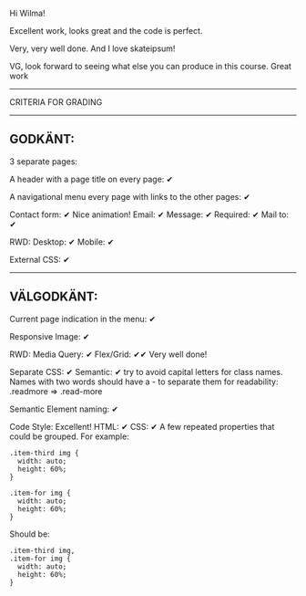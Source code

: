 Hi Wilma!

Excellent work, looks great and the code is perfect.

Very, very well done. And I love skateipsum!

VG, look forward to seeing what else you can produce in this course. Great work

*************************************

CRITERIA FOR GRADING

*************************************

GODKÄNT:
-------------------------------------

3 separate pages:

A header with a page title on every page: ✔

A navigational menu every page with links to the other pages: ✔

Contact form: ✔
   Nice animation!
    Email: ✔
    Message: ✔
    Required: ✔
    Mail to: ✔

RWD:
    Desktop: ✔
    Mobile: ✔

External CSS: ✔

-------------------------------------

VÄLGODKÄNT:
-------------------------------------

Current page indication in the menu: ✔

Responsive Image: ✔

RWD:
  Media Query: ✔
  Flex/Grid: ✔✔
      Very well done!

Separate CSS: ✔
  Semantic: ✔
     try to avoid capital letters for class names.
     Names with two words should have a - to separate them for readability: .readmore => .read-more

Semantic Element naming: ✔

Code Style:
    Excellent!
  HTML: ✔
  CSS: ✔
    A few repeated properties that could be grouped. For example:
        
    .item-third img {
      width: auto;
      height: 60%;
    }

    .item-for img {
      width: auto;
      height: 60%;
    }

  Should be:

    .item-third img,
    .item-for img {
      width: auto;
      height: 60%;
    }